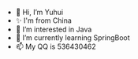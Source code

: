 - 👋 Hi, I’m Yuhui
- ✨ I'm from China
- 👀 I’m interested in Java
- 🌱 I’m currently learning SpringBoot
- 📫 My QQ is 536430462

<!---
yuhui156551/yuhui156551 is a ✨ special ✨ repository because its `README.md` (this file) appears on your GitHub profile.
You can click the Preview link to take a look at your changes.
--->

